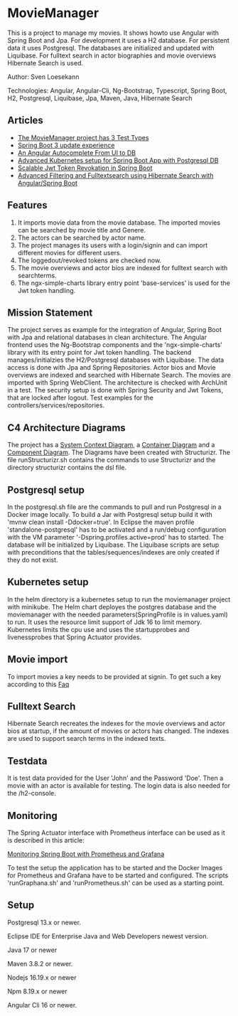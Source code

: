 # MovieManager
This is a project to manage my movies. It shows howto use Angular with Spring Boot and Jpa. For development it uses a H2 database. For persistent data it uses Postgresql. The databases are initialized and updated with Liquibase. For fulltext search in actor biographies and movie overviews Hibernate Search is used.

Author: Sven Loesekann

Technologies: Angular, Angular-Cli, Ng-Bootstrap, Typescript, Spring Boot, H2, Postgresql, Liquibase, Jpa, Maven, Java, Hibernate Search

## Articles
* [The MovieManager project has 3 Test Types](https://angular2guy.wordpress.com/2023/01/22/the-moviemanager-project-has-3-test-types/)
* [Spring Boot 3 update experience](https://angular2guy.wordpress.com/2022/11/15/spring-boot-3-update-experience/)
* [An Angular Autocomplete From UI to DB](https://angular2guy.wordpress.com/2021/07/31/an-angular-autocomplete-from-ui-to-db/)
* [Advanced Kubernetes setup for Spring Boot App with Postgresql DB](https://angular2guy.wordpress.com/2021/07/30/advanced-kubernetes-setup-for-spring-boot-app-with-postgresql-db/)
* [Scalable Jwt Token Revokation in Spring Boot](https://angular2guy.wordpress.com/2022/03/26/scalable-jwt-token-revokation-in-spring-boot/)
* [Advanced Filtering and Fulltextsearch using Hibernate Search with Angular/Spring Boot](https://angular2guy.wordpress.com/2022/08/23/fulltextsearch-in-the-moviemanager-with-hibernate-search/)

## Features
1. It imports movie data from the movie database. The imported movies can be searched by movie title and Genere. 
2. The actors can be searched by actor name.
3. The project manages its users with a login/signin and can import different movies for different users. 
4. The loggedout/revoked tokens are checked now.
5. The movie overviews and actor bios are indexed for fulltext search with searchterms.
6. The ngx-simple-charts library entry point 'base-services' is used for the Jwt token handling.

## Mission Statement
The project serves as example for the integration of Angular, Spring Boot with Jpa and relational databases in clean architecture. The Angular frontend uses the Ng-Bootstrap components and the 'ngx-simple-charts' library with its entry point for Jwt token handling. The backend manages/initialzies the H2/Postgresql databases with Liquibase. The data access is done with Jpa and Spring Repositories. Actor bios and Movie overviews are indexed and searched with Hibernate Search. The movies are imported with Spring WebClient. The architecture is checked with ArchUnit in a test. The security setup is done with Spring Security and Jwt Tokens, that are locked after logout. Test examples for the controllers/services/repositories.

## C4 Architecture Diagrams
The project has a [System Context Diagram](structurizr/diagrams/structurizr-1-SystemContext.svg), a [Container Diagram](structurizr/diagrams/structurizr-1-Containers.svg) and a [Component Diagram](structurizr/diagrams/structurizr-1-Components.svg). The Diagrams have been created with Structurizr. The file runStructurizr.sh contains the commands to use Structurizr and the directory structurizr contains the dsl file.

## Postgresql setup
In the postgresql.sh file are the commands to pull and run Postgresql in a Docker image locally. To build a Jar with Postgresql setup build it with 'mvnw clean install -Ddocker=true'. In Eclipse the maven profile 'standalone-postgresql' has to be activated and a run/debug configuration with the VM parameter '-Dspring.profiles.active=prod' has to started. The database will be initialized by Liquibase. The Liquibase scripts are setup with preconditions that the tables/sequences/indexes are only created if they do not exist. 

## Kubernetes setup
In the helm directory is a kubernetes setup to run the moviemanager project with minikube. The Helm chart deployes the postgres database and the moviemanager with the needed parameters(SpringProfile is in values.yaml) to run. It uses the resource limit support of Jdk 16 to limit memory. Kubernetes limits the cpu use and uses the startupprobes and livenessprobes that Spring Actuator provides.

## Movie import
To import movies a key needs to be provided at signin. To get such a key according to this [Faq](https://www.themoviedb.org/faq/api)

## Fulltext Search
Hibernate Search recreates the indexes for the movie overviews and actor bios at startup, if the amount of movies or actors has changed. The indexes are used to support search terms in the indexed texts.

## Testdata
It is test data provided for the User 'John' and the Password 'Doe'. Then a movie with an actor is available for testing. The login data is also needed for the /h2-console. 

## Monitoring
The Spring Actuator interface with Prometheus interface can be used as it is described in this article: 

[Monitoring Spring Boot with Prometheus and Grafana](https://ordina-jworks.github.io/monitoring/2020/11/16/monitoring-spring-prometheus-grafana.html)

To test the setup the application has to be started and the Docker Images for Prometheus and Grafana have to be started and configured. The scripts 'runGraphana.sh' and 'runPrometheus.sh' can be used as a starting point.

## Setup
Postgresql 13.x or newer.

Eclipse IDE for Enterprise Java and Web Developers newest version.

Java 17 or newer

Maven 3.8.2 or newer.

Nodejs 16.19.x or newer

Npm 8.19.x or newer

Angular Cli 16 or newer.
